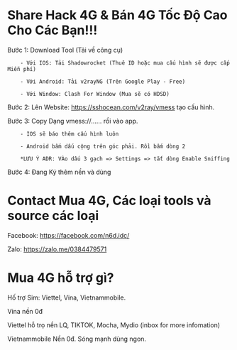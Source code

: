 # Share Hack 4G & Bán 4G Tốc Độ Cao Cho Các Bạn!!!
Bước 1: Download Tool (Tải về công cụ)
        
        - Với IOS: Tải Shadowrocket (Thuê ID hoặc mua cấu hình sẽ được cấp Miễn phí)
        
        - Với Android: Tải v2rayNG (Trên Google Play - Free)
        
        - Với Window: Clash For Window (Mua sẽ có HDSD)

Bước 2: Lên Website: https://sshocean.com/v2ray/vmess tạo cấu hình.

Bước 3: Copy Dạng vmess://...... rồi vào app. 
        
        - IOS sẽ báo thêm cấu hình luôn
        
        - Android bấm dấu cộng trên góc phải. Rồi bấm dòng 2
        
        *LƯU Ý ADR: VÀo dấu 3 gạch => Settings => tắt dòng Enable Sniffing

Bước 4: Đang Ký thêm nền và dùng

# Contact Mua 4G, Các loại tools và source các loại

Facebook: https://facebook.com/n6d.idc/

Zalo: https://zalo.me/0384479571

# Mua 4G hỗ trợ gì?

Hố trợ Sim: Viettel, Vina, Vietnammobile.

Vina nền 0đ

Viettel hỗ trọ nền LQ, TIKTOK, Mocha, Mydio (inbox for more infomation)

Vietnammobile Nền 0đ. Sóng mạnh dùng ngon.
